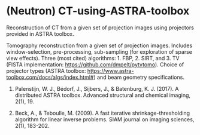 # (Neutron) CT-using-ASTRA-toolbox
Reconstruction of CT from a given set of projection images using projectors provided in ASTRA toolbox.

Tomography reconstruction from a given set of projection images. Includes window-selection, pre-processing, sub-sampling (for exploration of sparse view effects). Three (most cited) algorithms: 1. FBP, 2. SIRT, and 3. TV (FISTA implementation: https://github.com/dmpelt/pytvtomo). Choice of projector types (ASTRA toolbox: https://www.astra-toolbox.com/docs/algs/index.html#) and beam geometry specifications.

1. Palenstijn, W. J., Bédorf, J., Sijbers, J., & Batenburg, K. J. (2017). A distributed ASTRA toolbox. Advanced structural and chemical imaging, 2(1), 19.

2. Beck, A., & Teboulle, M. (2009). A fast iterative shrinkage-thresholding algorithm for linear inverse problems. SIAM journal on imaging sciences, 2(1), 183-202.
